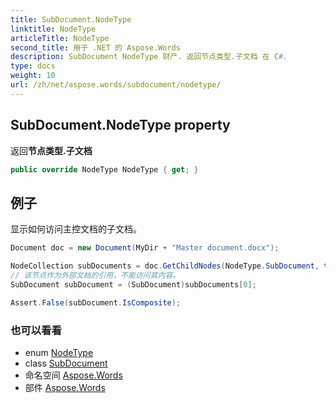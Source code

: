 ```yaml
---
title: SubDocument.NodeType
linktitle: NodeType
articleTitle: NodeType
second_title: 用于 .NET 的 Aspose.Words
description: SubDocument NodeType 财产. 返回节点类型.子文档 在 C#.
type: docs
weight: 10
url: /zh/net/aspose.words/subdocument/nodetype/
---
```

## SubDocument.NodeType property

返回**节点类型.子文档**

```csharp
public override NodeType NodeType { get; }
```

## 例子

显示如何访问主控文档的子文档。

```csharp
Document doc = new Document(MyDir + "Master document.docx");

NodeCollection subDocuments = doc.GetChildNodes(NodeType.SubDocument, true);
// 该节点作为外部文档的引用，不能访问其内容。
SubDocument subDocument = (SubDocument)subDocuments[0];

Assert.False(subDocument.IsComposite);
```

### 也可以看看

* enum [NodeType](../../nodetype/)
* class [SubDocument](../)
* 命名空间 [Aspose.Words](../../../aspose.words/)
* 部件 [Aspose.Words](../../../)
